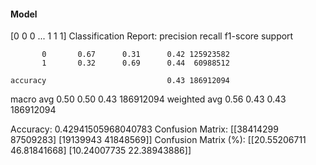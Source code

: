 #### Model
[0 0 0 ... 1 1 1]
Classification Report:
              precision    recall  f1-score   support

           0       0.67      0.31      0.42 125923582
           1       0.32      0.69      0.44  60988512

    accuracy                           0.43 186912094
   macro avg       0.50      0.50      0.43 186912094
weighted avg       0.56      0.43      0.43 186912094

Accuracy: 0.42941505968040783
Confusion Matrix:
[[38414299 87509283]
 [19139943 41848569]]
Confusion Matrix (%):
[[20.55206711 46.81841668]
 [10.24007735 22.38943886]]
